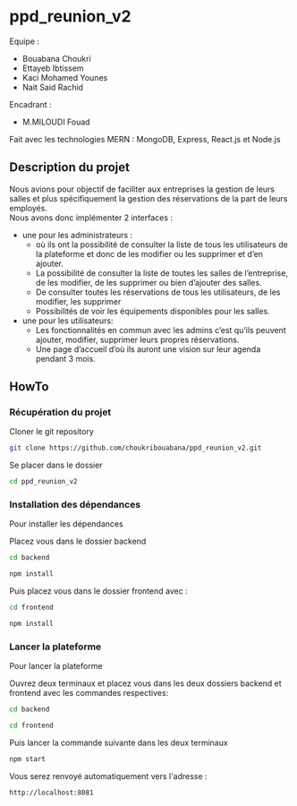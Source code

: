 # ppd_reunion_v2

Equipe :
- Bouabana Choukri
- Ettayeb Ibtissem
- Kaci Mohamed Younes
- Nait Said Rachid


Encadrant :
- M.MILOUDI Fouad


Fait avec les technologies MERN : MongoDB, Express, React.js et Node.js


## Description du projet

Nous avions pour objectif de faciliter aux entreprises la gestion de leurs salles et plus spécifiquement la gestion des réservations de la part de leurs employés.    
Nous avons donc implémenter 2 interfaces :
- une pour les administrateurs : 
  - où ils ont la possibilité de consulter la liste de tous les utilisateurs de la plateforme et donc de les modifier ou les supprimer et d’en ajouter.
  - La possibilité de consulter la liste de toutes les salles de l’entreprise, de les modifier, de les supprimer ou bien d’ajouter des salles. 
  - De consulter toutes les réservations de tous les utilisateurs, de les modifier, les supprimer
  - Possibilités de voir les équipements disponibles pour les salles.
- une pour les utilisateurs:
  - Les fonctionnalités en commun avec les admins c’est qu’ils peuvent ajouter, modifier, supprimer leurs propres réservations. 
  - Une page d’accueil d’où ils auront une vision sur leur agenda pendant 3 mois.

## HowTo

### Récupération du projet
Cloner le git repository
```sh
git clone https://github.com/choukribouabana/ppd_reunion_v2.git
```
Se placer dans le dossier
```sh
cd ppd_reunion_v2
```

### Installation des dépendances
Pour installer les dépendances

Placez vous dans le dossier backend 
```sh
cd backend
```
```sh
npm install
```
Puis placez vous dans le dossier frontend avec :
```sh
cd frontend
```
```sh
npm install
```
### Lancer la plateforme
Pour lancer la plateforme

Ouvrez deux terminaux et placez vous dans les deux dossiers backend et frontend avec les commandes respectives:
 
```sh
cd backend 
```
```sh
cd frontend 
```
Puis lancer la commande suivante dans les deux terminaux
```sh
npm start
```
Vous serez renvoyé automatiquement vers l'adresse :
```sh
http://localhost:8081
```
